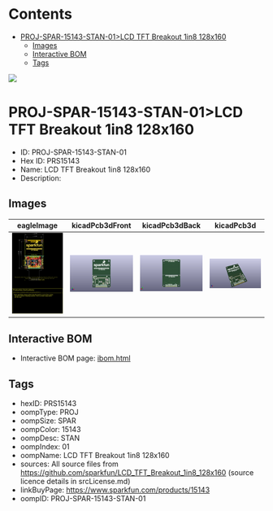 



Contents
========

* [PROJ-SPAR-15143-STAN-01>LCD TFT Breakout 1in8 128x160](#proj-spar-15143-stan-01lcd-tft-breakout-1in8-128x160)
	* [Images](#images)
	* [Interactive BOM](#interactive-bom)
	* [Tags](#tags)
  
![][im]
# PROJ-SPAR-15143-STAN-01>LCD TFT Breakout 1in8 128x160

- ID: PROJ-SPAR-15143-STAN-01
- Hex ID: PRS15143
- Name: LCD TFT Breakout 1in8 128x160
- Description: 

## Images
  
  

|eagleImage|kicadPcb3dFront|kicadPcb3dBack|kicadPcb3d|
| :---: | :---: | :---: | :---: |
|[![eagleImage](eagleImage_140.png)](eagleImage_.png)|[![kicadPcb3dFront](kicadPcb3dFront_140.png)](kicadPcb3dFront_.png)|[![kicadPcb3dBack](kicadPcb3dBack_140.png)](kicadPcb3dBack_.png)|[![kicadPcb3d](kicadPcb3d_140.png)](kicadPcb3d_.png)|

## Interactive BOM

- Interactive BOM page: [ibom.html](kicad/bom/ibom.html)

## Tags

- hexID: PRS15143
- oompType: PROJ
- oompSize: SPAR
- oompColor: 15143
- oompDesc: STAN
- oompIndex: 01
- oompName: LCD TFT Breakout 1in8 128x160
- sources: All source files from https://github.com/sparkfun/LCD_TFT_Breakout_1in8_128x160 (source licence details in srcLicense.md)
- linkBuyPage: https://www.sparkfun.com/products/15143
- oompID: PROJ-SPAR-15143-STAN-01



[im]: kicadPcb3d_450.png
